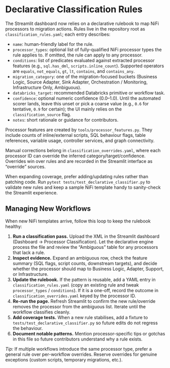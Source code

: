 # Declarative Classification Rules

The Streamlit dashboard now relies on a declarative rulebook to map NiFi processors to migration actions. Rules live in the repository root as `classification_rules.yaml`; each entry describes:

- `name`: human-friendly label for the rule.
- `processor_types`: optional list of fully-qualified NiFi processor types the rule applies to. If omitted, the rule can apply to any processor.
- `conditions`: list of predicates evaluated against extracted processor features (e.g., `sql.has_dml`, `scripts.inline_count`). Supported operators are `equals`, `not_equals`, `gt`, `lt`, `contains`, and `contains_any`.
- `migration_category`: one of the migration-focused buckets (Business Logic, Source Adapter, Sink Adapter, Orchestration / Monitoring, Infrastructure Only, Ambiguous).
- `databricks_target`: recommended Databricks primitive or workflow task.
- `confidence`: optional numeric confidence (0.0–1.0). Until the automated scorer lands, leave this unset or pick a coarse value (e.g., `0.6` for tentative, `0.9` for certain); the UI mainly relies on the `classification_source` flag.
- `notes`: short rationale or guidance for contributors.

Processor features are created by `tools/processor_features.py`. They include counts of inline/external scripts, SQL behaviour flags, table references, variable usage, controller services, and graph connectivity.

Manual corrections belong in `classification_overrides.yaml`, where each processor ID can override the inferred category/target/confidence. Overrides win over rules and are recorded in the Streamlit interface as “override” sources.

When expanding coverage, prefer adding/updating rules rather than patching code. Run `pytest tests/test_declarative_classifier.py` to validate new rules and keep a sample NiFi template handy to sanity-check the Streamlit experience.

## Managing New Workflows

When new NiFi templates arrive, follow this loop to keep the rulebook healthy:

1. **Run a classification pass.** Upload the XML in the Streamlit dashboard (Dashboard → Processor Classification). Let the declarative engine process the file and review the “Ambiguous” table for any processors that lack a rule.
2. **Inspect evidence.** Expand an ambiguous row, check the feature summary (SQL flags, script counts, downstream targets), and decide whether the processor should map to Business Logic, Adapter, Support, or Infrastructure.
3. **Update the rulebook.** If the pattern is reusable, add a YAML entry in `classification_rules.yaml` (copy an existing rule and tweak `processor_types` / `conditions`). If it is a one-off, record the outcome in `classification_overrides.yaml` keyed by the processor ID.
4. **Re-run the page.** Refresh Streamlit to confirm the new rule/override removes the processor from the ambiguous list. Iterate until the workflow classifies cleanly.
5. **Add coverage tests.** When a new rule stabilises, add a fixture to `tests/test_declarative_classifier.py` so future edits do not regress the behaviour.
6. **Document notable patterns.** Mention processor-specific tips or gotchas in this file so future contributors understand why a rule exists.

_Tip:_ If multiple workflows introduce the same processor type, prefer a general rule over per-workflow overrides. Reserve overrides for genuine exceptions (custom scripts, temporary migrations, etc.).
